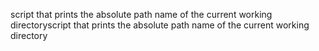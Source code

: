  script that prints the absolute path name of the current working directoryscript that prints the absolute path name of the current working directory
